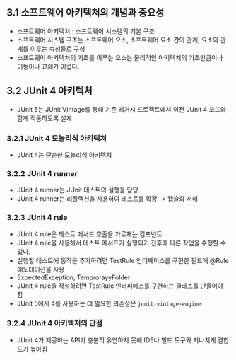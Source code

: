 ## 3.1 소프트웨어 아키텍처의 개념과 중요성
- 소프트웨어 아키텍처 : 소프트웨어 시스템의 기본 구조
- 소프트웨어 시스템 구조는 소프트웨어 요소, 소프트웨어 요소 간의 관계, 요소와 관계를 이루는 속성들로 구성
- 소프트웨어 아키텍처의 기초를 이루는 요소는 물리적인 아키텍처의 기초만큼이나 이동이나 교체가 어렵다.

## 3.2 JUnit 4 아키텍처
- JUnit 5는 JUnit Vintage를 통해 기존 레거시 프로젝트에서 이전 JUnit 4 코드와 함께 작동하도록 설계

### 3.2.1 JUnit 4 모놀리식 아키텍처
- JUnit 4는 단순한 모놀리식 아키텍처

### 3.2.2 JUnit 4 runner
- JUnit 4 runner는 JUnit 테스트의 실행을 담당
- JUnit 4 runner는 리플렉션을 사용하여 테스트를 확장 -> 캡슐화 저해

### 3.2.3 JUnit 4 rule
- JUnit 4 rule은 테스트 메서드 호출을 가로채는 컴포넌트.
- JUnit 4 rule을 사용해서 테스트 메서드가 실행되기 전후에 다른 작업을 수행할 수 있다.
- 실행할 테스트에 동작을 추가하려면 TestRule 인터페이스를 구현한 필드에 @Rule 애노테이션을 사용
- ExpectedException, TemprorayyFolder
- JUnit 4 rule을 작성하려면 TestRule 인터피에스를 구현하는 클래스를 만들어야 함
- JUnit 5에서 4를 사용하는 데 필요한 의존성은 `junit-vintage-engine`

### 3.2.4 JUnit 4 아키텍처의 단점
- JUnit 4가 제공하는 API가 충분히 유연하지 못해 IDE나 빌드 도구와 지나치게 결합도가 높아짐

